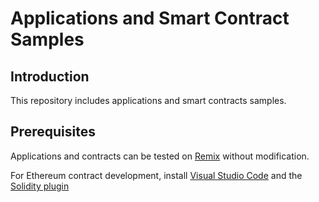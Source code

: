 # Applications and Smart Contract Samples

## Introduction

This repository includes applications and smart contracts samples.

## Prerequisites

Applications and contracts can be tested on [Remix](https://remix.ethereum.org/) without modification.

For Ethereum contract development, install [Visual Studio Code](https://code.visualstudio.com/) and the [Solidity plugin](https://marketplace.visualstudio.com/items?itemName=JuanBlanco.solidity)
